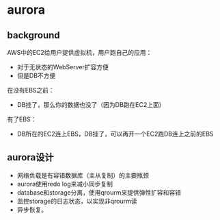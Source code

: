 # aurora

## background

AWS中的EC2给用户提供虚拟机，用户跑自己的应用：

- 对于无状态的WebServer扩容方便
- 但是DB不方便

在没有EBS之前：

- DB挂了，那么你的数据也没了（因为DB跑在EC2上面）

有了EBS：

- DB所在的EC2连上EBS，DB挂了，可以再开一个EC2跑DB连上之前的EBS

## aurora设计

- 网络负载是有容错数据库（主从复制）的主要瓶颈
- aurora使用redo log来减小同步复制
- database和storage分离，使用qrourm来提供弹性扩容和容错
- 监控storage的日志状态，以实现非qrourm读
- 异步恢复。